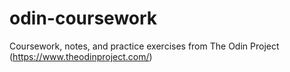 # odin-coursework
Coursework, notes, and practice exercises from The Odin Project (https://www.theodinproject.com/)
